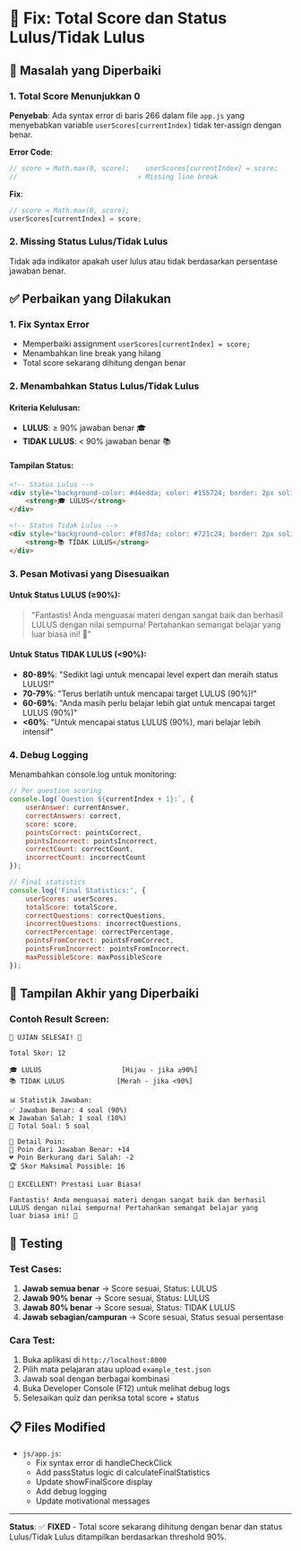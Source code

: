 # 🔧 Fix: Total Score dan Status Lulus/Tidak Lulus

## 🐛 Masalah yang Diperbaiki

### 1. **Total Score Menunjukkan 0**
**Penyebab**: Ada syntax error di baris 266 dalam file `app.js` yang menyebabkan variable `userScores[currentIndex]` tidak ter-assign dengan benar.

**Error Code**:
```javascript
// score = Math.max(0, score);    userScores[currentIndex] = score;
//                              ↑ Missing line break
```

**Fix**:
```javascript
// score = Math.max(0, score);
userScores[currentIndex] = score;
```

### 2. **Missing Status Lulus/Tidak Lulus**
Tidak ada indikator apakah user lulus atau tidak berdasarkan persentase jawaban benar.

## ✅ Perbaikan yang Dilakukan

### 1. **Fix Syntax Error**
- Memperbaiki assignment `userScores[currentIndex] = score;`
- Menambahkan line break yang hilang
- Total score sekarang dihitung dengan benar

### 2. **Menambahkan Status Lulus/Tidak Lulus**

#### Kriteria Kelulusan:
- **LULUS**: ≥ 90% jawaban benar 🎓
- **TIDAK LULUS**: < 90% jawaban benar 📚

#### Tampilan Status:
```html
<!-- Status Lulus -->
<div style="background-color: #d4edda; color: #155724; border: 2px solid #c3e6cb;">
    <strong>🎓 LULUS</strong>
</div>

<!-- Status Tidak Lulus -->
<div style="background-color: #f8d7da; color: #721c24; border: 2px solid #f5c6cb;">
    <strong>📚 TIDAK LULUS</strong>
</div>
```

### 3. **Pesan Motivasi yang Disesuaikan**

#### Untuk Status LULUS (≥90%):
> "Fantastis! Anda menguasai materi dengan sangat baik dan berhasil LULUS dengan nilai sempurna! Pertahankan semangat belajar yang luar biasa ini! 🚀"

#### Untuk Status TIDAK LULUS (<90%):
- **80-89%**: "Sedikit lagi untuk mencapai level expert dan meraih status LULUS!"
- **70-79%**: "Terus berlatih untuk mencapai target LULUS (90%)!"
- **60-69%**: "Anda masih perlu belajar lebih giat untuk mencapai target LULUS (90%)"
- **<60%**: "Untuk mencapai status LULUS (90%), mari belajar lebih intensif"

### 4. **Debug Logging**
Menambahkan console.log untuk monitoring:

```javascript
// Per question scoring
console.log(`Question ${currentIndex + 1}:`, {
    userAnswer: currentAnswer,
    correctAnswers: correct,
    score: score,
    pointsCorrect: pointsCorrect,
    pointsIncorrect: pointsIncorrect,
    correctCount: correctCount,
    incorrectCount: incorrectCount
});

// Final statistics
console.log('Final Statistics:', {
    userScores: userScores,
    totalScore: totalScore,
    correctQuestions: correctQuestions,
    incorrectQuestions: incorrectQuestions,
    correctPercentage: correctPercentage,
    pointsFromCorrect: pointsFromCorrect,
    pointsFromIncorrect: pointsFromIncorrect,
    maxPossibleScore: maxPossibleScore
});
```

## 🎯 Tampilan Akhir yang Diperbaiki

### Contoh Result Screen:

```
🎉 UJIAN SELESAI! 🎉

Total Skor: 12

🎓 LULUS                    [Hijau - jika ≥90%]
📚 TIDAK LULUS             [Merah - jika <90%]

📊 Statistik Jawaban:
✅ Jawaban Benar: 4 soal (90%)
❌ Jawaban Salah: 1 soal (10%)
📝 Total Soal: 5 soal

🎯 Detail Poin:
💎 Poin dari Jawaban Benar: +14
💔 Poin Berkurang dari Salah: -2
🏆 Skor Maksimal Possible: 16

🌟 EXCELLENT! Prestasi Luar Biasa!

Fantastis! Anda menguasai materi dengan sangat baik dan berhasil 
LULUS dengan nilai sempurna! Pertahankan semangat belajar yang 
luar biasa ini! 🚀
```

## 🧪 Testing

### Test Cases:
1. **Jawab semua benar** → Score sesuai, Status: LULUS
2. **Jawab 90% benar** → Score sesuai, Status: LULUS  
3. **Jawab 80% benar** → Score sesuai, Status: TIDAK LULUS
4. **Jawab sebagian/campuran** → Score sesuai, Status sesuai persentase

### Cara Test:
1. Buka aplikasi di `http://localhost:8000`
2. Pilih mata pelajaran atau upload `example_test.json`
3. Jawab soal dengan berbagai kombinasi
4. Buka Developer Console (F12) untuk melihat debug logs
5. Selesaikan quiz dan periksa total score + status

## 📋 Files Modified

- `js/app.js`: 
  - Fix syntax error di handleCheckClick
  - Add passStatus logic di calculateFinalStatistics
  - Update showFinalScore display
  - Add debug logging
  - Update motivational messages

---

**Status**: ✅ **FIXED** - Total score sekarang dihitung dengan benar dan status Lulus/Tidak Lulus ditampilkan berdasarkan threshold 90%.
